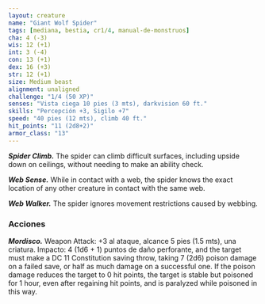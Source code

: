 ```yaml
---
layout: creature
name: "Giant Wolf Spider"
tags: [mediana, bestia, cr1/4, manual-de-monstruos]
cha: 4 (-3)
wis: 12 (+1)
int: 3 (-4)
con: 13 (+1)
dex: 16 (+3)
str: 12 (+1)
size: Medium beast
alignment: unaligned
challenge: "1/4 (50 XP)"
senses: "Vista ciega 10 pies (3 mts), darkvision 60 ft."
skills: "Percepción +3, Sigilo +7"
speed: "40 pies (12 mts), climb 40 ft."
hit_points: "11 (2d8+2)"
armor_class: "13"
---
```


***Spider Climb.*** The spider can climb difficult surfaces, including upside down on ceilings, without needing to make an ability check.

***Web Sense.*** While in contact with a web, the spider knows the exact location of any other creature in contact with the same web.

***Web Walker.*** The spider ignores movement restrictions caused by webbing.

### Acciones

***Mordisco.*** Weapon Attack: +3 al ataque, alcance 5 pies (1.5 mts), una criatura. Impacto: 4 (1d6 + 1) puntos de daño perforante, and the target must make a DC 11 Constitution saving throw, taking 7 (2d6) poison damage on a failed save, or half as much damage on a successful one. If the poison damage reduces the target to 0 hit points, the target is stable but poisoned for 1 hour, even after regaining hit points, and is paralyzed while poisoned in this way.